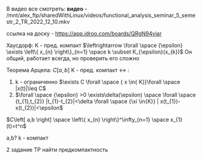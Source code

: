 В видео все смотреть:
**видео** - /mnt/alex_ftp/sharedWithLinux/videos/functional_analysis_seminar_5_semestr_2_TR_2022_12_10.mkv

ссылка на доску - https://app.idroo.com/boards/QRgN94viar


Хаусдорф: K - пред. компакт $\leftrightarrow \forall \space {\epsilon} \exists \left\{ x_{n} \right\}_{n=1} \space k \subset К_{\epsilon}(x_{k})$
Он общий, работает всегда, но проверить его сложно

Теорема Арцела: $C\left[ a,b \right]$ K - пред. компакт $\leftrightarrow$ :
1) k - ограниченно $\exists C \forall \space { x \in{ K}}\forall \space |x(t)|\leq C$
2) $\forall \space {\epsilon} >0 \exists\delta(\epsilon) \space \forall \space {t_{1},t_{2}} |t_{1}-t_{2}|<\delta \forall \space {\xi \in{K}} | x(t_{1})-x(t_{2})|<\epsilon$

$C\left[ a,b \right] \space \left\{ x_{n} \right\}^\infty_{n=1} \space x_{1}(t)=t^n$

a,b? k - компакт

2 задание ТР 
найти предкомпактность

